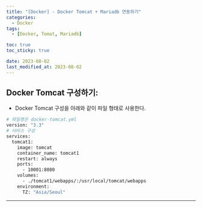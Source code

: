 ```yaml
---
title: "[Docker] - Docker Tomcat + Mariadb 연동하기"
categories:
  - Docker
tags:
  - [Docker, Tomat, Mariadb]

toc: true
toc_sticky: true

date: 2023-08-02
last_modified_at: 2023-08-02
---
```


## Docker Tomcat 구성하기:
- Docker Tomcat 구성을 아래와 같이 파일 형태로 사용한다.
```bash
# 파일명은 docker-tomcat.yml
version: "3.3"
# 서비스 구성
services:
  tomcat1:
    image: tomcat
    container_name: tomcat1
    restart: always
    ports:
      - 10001:8080
    volumes:
      - ./tomcat1/webapps/:/usr/local/tomcat/webapps
    environment:
      TZ: "Asia/Seoul"
```

* * *